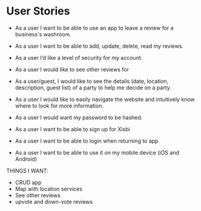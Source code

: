 # User Stories
- As a user I want to be able to use an app to leave a review for a business's washroom.
- As a user I want to be able to add, update, delete, read my reviews.
- As a user I’d like a level of security for my account.
- As a user I would like to see other reviews for
- As a user/guest, I would like to see the details (date, location, description, guest list) of a party to help me decide on a party.
- As a user I would like to easily navigate the website and intuitively know where to look for more information.
- As a user I would want my password to be hashed.
- As a user I want to be able to sign up for Xisbi
- As a user I want to be able to login when returning to app

- As a user I want to be able to use it on my mobile device (iOS and Android)

THINGS I WANT:
- CRUD app
- Map with location services
- See other reviews
- upvote and down-vote reviews






